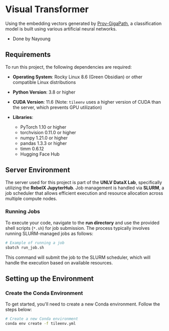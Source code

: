 # Visual Transformer

Using the embedding vectors generated by [Prov-GigaPath](https://huggingface.co/prov-gigapath/prov-gigapath/tree/main), a classification model is built using various artificial neural networks.

* Done by Nayoung

## Requirements

To run this project, the following dependencies are required:

* **Operating System**: Rocky Linux 8.6 (Green Obsidian) or other compatible Linux distributions
* **Python Version**: 3.8 or higher
* **CUDA Version**: 11.6 (Note: `tileenv` uses a higher version of CUDA than the server, which prevents GPU utilization)
* **Libraries**:

  * PyTorch 1.10 or higher
  * torchvision 0.11.0 or higher
  * numpy 1.21.0 or higher
  * pandas 1.3.3 or higher
  * timm 0.6.12
  * Hugging Face Hub

## Server Environment

The server used for this project is part of the **UNLV DataX Lab**, specifically utilizing the **RebelX JupyterHub**. Job management is handled via **SLURM**, a job scheduler that allows efficient execution and resource allocation across multiple compute nodes.

### Running Jobs

To execute your code, navigate to the **run directory** and use the provided shell scripts (`*.sh`) for job submission. The process typically involves running SLURM-managed jobs as follows:

```bash
# Example of running a job
sbatch run_job.sh
```

This command will submit the job to the SLURM scheduler, which will handle the execution based on available resources.

## Setting up the Environment

### Create the Conda Environment

To get started, you'll need to create a new Conda environment. Follow the steps below:

```bash
# Create a new Conda environment
conda env create -f tileenv.yml
```

